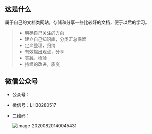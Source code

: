 ## 这是什么



属于自己的文档类网站，存储和分享一些比较好的文档，便于以后的学习。



> - 明确自己关注的方向
> - 建立自己知识库，分类汇总保留
> - 定义整理，归纳
> - 有效输出观点，分享
> - 实践，检验
> - 持续的改进，质变



## 微信公众号

- 公众号：

- 微信号：LH30280517

- 二维码：

  <img src="https://i.loli.net/2020/08/20/leEfAp7Po3YRijk.png" alt="image-20200820140045431"  />

